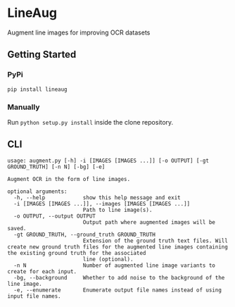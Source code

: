# LineAug
Augment line images for improving OCR datasets 

## Getting Started
### PyPi 
`pip install lineaug`
### Manually
Run `python setup.py install` inside the clone repository.

## CLI
```
usage: augment.py [-h] -i [IMAGES [IMAGES ...]] [-o OUTPUT] [-gt GROUND_TRUTH] [-n N] [-bg] [-e]

Augment OCR in the form of line images.

optional arguments:
  -h, --help            show this help message and exit
  -i [IMAGES [IMAGES ...]], --images [IMAGES [IMAGES ...]]
                        Path to line image(s).
  -o OUTPUT, --output OUTPUT
                        Output path where augmented images will be saved.
  -gt GROUND_TRUTH, --ground_truth GROUND_TRUTH
                        Extension of the ground truth text files. Will create new ground truth files for the augmented line images containing the existing ground truth for the associated
                        line (optional).
  -n N                  Number of augmented line image variants to create for each input.
  -bg, --background     Whether to add noise to the background of the line image.
  -e, --enumerate       Enumerate output file names instead of using input file names.
```
